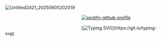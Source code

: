 ![Untitled2421_20250605202019](https://github.com/user-attachments/assets/80a420f2-d88f-4228-aff5-ea9955950ded)


ㅤㅤㅤㅤㅤㅤㅤㅤㅤㅤㅤㅤㅤㅤㅤㅤㅤㅤㅤ[![spotify-github-profile](https://spotify-github-profile.kittinanx.com/api/view?uid=31xeib7fgevwhwqt2v4k6bssxhqa&cover_image=true&theme=novatorem&show_offline=false&background_color=121212&interchange=false&bar_color=adea8d&bar_color_cover=false)](https://github.com/kittinan/spotify-github-profile)

ㅤㅤㅤㅤㅤㅤㅤㅤㅤㅤㅤㅤㅤㅤㅤㅤㅤㅤㅤ[![Typing SVG](https://readme-typing-svg.demolab.com?font=Ark+Pixel+Font&pause=1000&color=ADEA8D&width=435&lines=...D0+TH3Y+M4K3+M3+L00K+C00L3R%3F;L3T'S+G1V3+'3M+WH4T+F0R!;TAG+T3AM+SW4G+T3AM!)](https://git.io/typing-svg)
